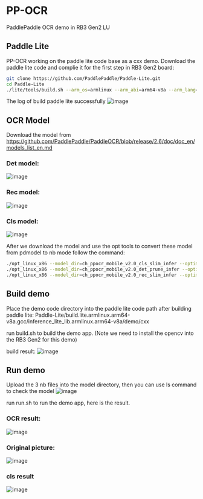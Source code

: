 # PP-OCR
PaddlePaddle OCR demo in RB3 Gen2 LU

## Paddle Lite 
PP-OCR working on the paddle lite code base as a cxx demo. 
Download the paddle lite code and complie it for the first step in RB3 Gen2 board:

```bash
git clone https://github.com/PaddlePaddle/Paddle-Lite.git
cd Paddle-Lite
./lite/tools/build.sh --arm_os=armlinux --arm_abi=arm64-v8a --arm_lang=gcc  tiny_publish
```
The log of build paddle lite successfully
![image](https://github.com/user-attachments/assets/d67c7737-4778-4308-ab74-57de7971832c)

## OCR Model
Download the model from https://github.com/PaddlePaddle/PaddleOCR/blob/release/2.6/doc/doc_en/models_list_en.md

### Det model:
![image](https://github.com/user-attachments/assets/c7fcfb72-ffd6-42b0-8e82-6268641d70c4)

### Rec model:
![image](https://github.com/user-attachments/assets/3db8e996-2b51-4560-b853-7e3c76fc0e92)

### Cls model:
![image](https://github.com/user-attachments/assets/b37e1d80-d96d-4a8c-9904-9a8ad7137132)

After we download the model and use the opt tools to convert these model from pdmodel to nb mode follow the command:
```bash
./opt_linux_x86 --model_dir=ch_ppocr_mobile_v2.0_cls_slim_infer --optimize_out_type=naive_buffer --optimize_out=ch_ppocr_mobile_v2.0_cls_slim_infer/ch_ppocr_mobile_v2.0_cls_slim_infer_opt
./opt_linux_x86 --model_dir=ch_ppocr_mobile_v2.0_det_prune_infer --optimize_out_type=naive_buffer --optimize_out=ch_ppocr_mobile_v2.0_det_prune_infer/ch_ppocr_mobile_v2.0_det_opt
./opt_linux_x86 --model_dir=ch_ppocr_mobile_v2.0_rec_slim_infer --optimize_out_type=naive_buffer --optimize_out=ch_ppocr_mobile_v2.0_rec_slim_infer/ch_ppocr_mobile_v2.0_rec_opt
```

## Build demo
Place the demo code directory into the paddle lite code path after building paddle lite:
Paddle-Lite/build.lite.armlinux.arm64-v8a.gcc/inference_lite_lib.armlinux.arm64-v8a/demo/cxx

run build.sh to build the demo app. (Note we need to install the opencv into the RB3 Gen2 for this demo)

build result:
![image](https://github.com/user-attachments/assets/31ea0676-8271-44f4-a4ac-263044ef0f27)


## Run demo
Upload the 3 nb files into the model directory, then you can use ls command to check the model
![image](https://github.com/user-attachments/assets/652aeecc-d405-407f-a041-805ed5233599)


run run.sh to run the demo app, here is the result.

### OCR result:
![image](https://github.com/user-attachments/assets/41e907d1-44e5-4855-b2e5-8fd73a6eee6e)

### Original picture:
![image](https://github.com/user-attachments/assets/d98f4c8f-d5a8-4583-8ac2-6db641942da1)

### cls result
![image](https://github.com/user-attachments/assets/81bbbbfa-ff97-4ca6-b3b3-2fa0894d211c)

